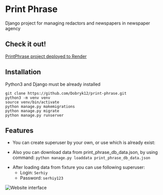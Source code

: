 # Print Phrase

Django project for managing redactors and newspapers in newspaper agency

## Check it out!
[PrintPhrase project deployed to Render](https://print-phrase1.onrender.com/)

## Installation

Python3 and Django must be already installed


```shell
git clone https://github.com/Dobryk12/print-phrase.git
python3 -m venv venv
source venv/bin/activate
python manage.py makemigrations
python manage.py migrate
python manage.py runserver
```

## Features 

* You can create superuser by your own, or use which is already exist:

* Also you can download data from print_phrase_db_data.json, by using command:
```python manage.py loaddata print_phrase_db_data.json```

- After loading data from fixture you can use following superuser:
  - Login: `Serhiy`
  - Password: `serhiy123`


![Website interface](demo.jpg)
